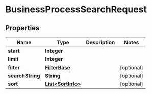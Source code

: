 
# BusinessProcessSearchRequest

## Properties
Name | Type | Description | Notes
------------ | ------------- | ------------- | -------------
**start** | **Integer** |  | 
**limit** | **Integer** |  | 
**filter** | [**FilterBase**](FilterBase.md) |  |  [optional]
**searchString** | **String** |  |  [optional]
**sort** | [**List&lt;SortInfo&gt;**](SortInfo.md) |  |  [optional]




